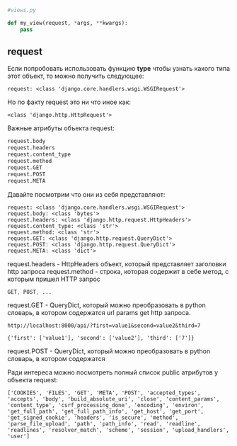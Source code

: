 
```python
#views.py

def my_view(request, *args, **kwargs):
	pass
```

## request

Если попробовать использовать функцию **type** чтобы узнать какого типа этот объект, то можно получить следующее:
```shell
request: <class 'django.core.handlers.wsgi.WSGIRequest'>
```
Но по факту request это ни что иное как:
```shell
<class 'django.http.HttpRequest'>
```

Важные атрибуты объекта request:

```python
request.body
request.headers
request.content_type
request.method
request.GET
request.POST
request.META
```

Давайте посмотрим что они из себя представляют:

```shell
request: <class 'django.core.handlers.wsgi.WSGIRequest'>
request.body: <class 'bytes'>   
request.headers: <class 'django.http.request.HttpHeaders'>
request.content_type: <class 'str'>
request.method: <class 'str'>
request.GET: <class 'django.http.request.QueryDict'>   
request.POST: <class 'django.http.request.QueryDict'>      
request.META: <class 'dict'>
```

request.headers - HttpHeaders объект, который представляет заголовки http запроса
request.method - строка, которая содержит в себе метод, с которым пришел HTTP запрос
```css
GET, POST, ...
```
request.GET - QueryDict, который можно преобразовать в python словарь, в котором содержатся url params get http запроса.
```shell
http://localhost:8000/api/?first=value1&second=value2&third=7

{'first': ['value1'], 'second': ['value2'], 'third': ['7']}
```
request.POST - QueryDict, который можно преобразовать в python словарь, в котором содержатся

Ради интереса можно посмотреть полный список public атрибутов у объекта request:
```shell
['COOKIES', 'FILES', 'GET', 'META', 'POST', 'accepted_types', 'accepts', 'body', 'build_absolute_uri', 'close', 'content_params', 'content_type', 'csrf_processing_done', 'encoding', 'environ', 'get_full_path', 'get_full_path_info', 'get_host', 'get_port', 'get_signed_cookie', 'headers', 'is_secure', 'method', 'parse_file_upload', 'path', 'path_info', 'read', 'readline', 'readlines', 'resolver_match', 'scheme', 'session', 'upload_handlers', 'user']
```
